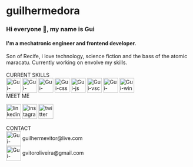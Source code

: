 # guilhermedora
### Hi everyone 👋, my name is Gui
#### I'm a mechatronic engineer and frontend developer.
<div style="display: inline-block;"> 
Son of Recife, i love technology, science fiction and the bass of the atomic maracatu. 
Currently working on envolve my skills. 
<br>
<br>
CURRENT SKILLS
<br>
<img align="center" alt="Gui-react" height="40" src="https://user-images.githubusercontent.com/103836216/191021594-57b3d4ab-0078-4c98-ab76-57c913759568.png" />
<img align="center" alt="Gui-node" height="40" src="https://user-images.githubusercontent.com/103836216/191022005-9c366454-a2bf-4477-996b-8324b06a5a52.png" />
<img align="center" alt="Gui-html" height="40" src="https://user-images.githubusercontent.com/103836216/164468896-81a36c76-ab2e-4a21-a3b1-be2cca843e68.png" />
<img align="center" alt="Gui-css" height="40" src="https://user-images.githubusercontent.com/103836216/164469302-1fa2710c-4915-49a6-be39-1a3d6fc8a763.png" />
<img align="center" alt="Gui-js" height="40" src="https://user-images.githubusercontent.com/103836216/164469558-3b45ab8d-2ab0-40f0-887c-2aa22c84c771.png" />
<img align="center" alt="Gui-vsc" height="40" src="https://user-images.githubusercontent.com/103836216/164471099-ef2d9cde-5791-4e92-94eb-4369289a3b9d.png" />  
<img align="center" alt="Gui-SQL" height="40" src="https://user-images.githubusercontent.com/103836216/191022609-07d05f50-7403-49cf-84d0-dffc28f01507.png" />
<img align="center" alt="Gui-win" height="40" src="https://user-images.githubusercontent.com/103836216/164470554-3a93df32-476b-46ad-b3b9-bf826c778a41.png" />
</div>
<br>
MEET ME
<br>

[<img src='https://user-images.githubusercontent.com/103836216/164467803-2f9ccfb4-7b33-42ba-a288-37207ca63981.png' alt='linkedin' height='40'>](https://www.linkedin.com/in/guilhermedora/)  [<img src='https://user-images.githubusercontent.com/103836216/164468234-a1144764-c1d4-4c8b-9ec2-4f3374d9afdd.png' alt='instagram' height='40'>](https://www.instagram.com/guilhermedora/)  [<img src='https://user-images.githubusercontent.com/103836216/164468596-413559c0-3fdc-41f6-8e52-cfe00205875d.png' alt='twitter' height='40'>](https://twitter.com/GuilhermDora)

CONTACT
<br>
<img align="center" alt="Gui-hotmail" height="40" src="https://user-images.githubusercontent.com/103836216/164474186-a174ec5a-2e88-43a9-acf0-234f39f2e959.png" />
guilhermevitor<span>@live.com
<br>
<img align="center" alt="Gui-gmail" height="40" src="https://user-images.githubusercontent.com/103836216/164476140-fff83a8b-cac3-4edf-ab0a-52125d1f9bc5.png" />
gvitoroliveira<span>@gmail.com
<br>
